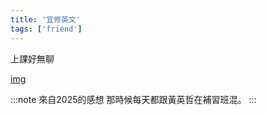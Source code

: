 ```yaml
---
title: '宜修英文'
tags: ['friend']
---
```

上課好無聊

[img](./img_ig/201203/001.jpg)

:::note 來自2025的感想
那時候每天都跟黃英哲在補習班混。
:::